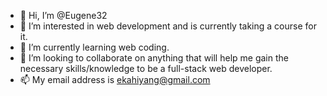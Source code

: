 - 👋 Hi, I’m @Eugene32
- 👀 I’m interested in web development and is currently taking a course for it.
- 🌱 I’m currently learning web coding.
- 💞️ I’m looking to collaborate on anything that will help me gain the necessary skills/knowledge to be a full-stack web developer.
- 📫 My email address is ekahiyang@gmail.com

<!---
Eugene32/Eugene32 is a ✨ special ✨ repository because its `README.md` (this file) appears on your GitHub profile.
You can click the Preview link to take a look at your changes.
--->
